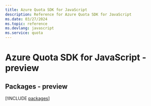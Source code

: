 ```yaml
---
title: Azure Quota SDK for JavaScript
description: Reference for Azure Quota SDK for JavaScript
ms.date: 03/27/2024
ms.topic: reference
ms.devlang: javascript
ms.service: quota
---
```

# Azure Quota SDK for JavaScript - preview
## Packages - preview
[!INCLUDE [packages](quota-index.md)]